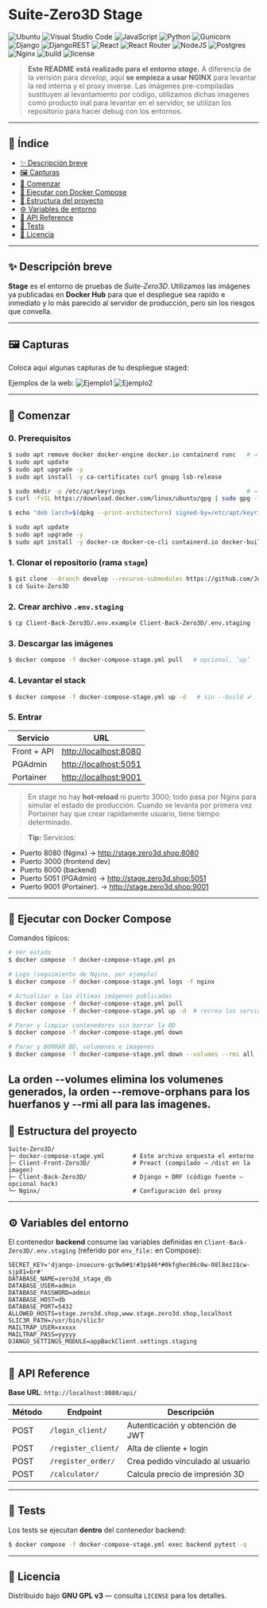 # Suite‑Zero3D Stage

![Ubuntu](https://img.shields.io/badge/Ubuntu-E95420?style=for-the-badge&logo=ubuntu&logoColor=white)
![Visual Studio Code](https://img.shields.io/badge/Visual%20Studio%20Code-0078d7.svg?style=for-the-badge&logo=visual-studio-code&logoColor=white)
![JavaScript](https://img.shields.io/badge/javascript-%23323330.svg?style=for-the-badge&logo=javascript&logoColor=%23F7DF1E)
![Python](https://img.shields.io/badge/python-3670A0?style=for-the-badge&logo=python&logoColor=ffdd54)
![Gunicorn](https://img.shields.io/badge/gunicorn-%298729.svg?style=for-the-badge&logo=gunicorn&logoColor=white)
![Django](https://img.shields.io/badge/django-%23092E20.svg?style=for-the-badge&logo=django&logoColor=white)
![DjangoREST](https://img.shields.io/badge/DJANGO-REST-ff1709?style=for-the-badge&logo=django&logoColor=white&color=ff1709&labelColor=gray)
![React](https://img.shields.io/badge/react-%2320232a.svg?style=for-the-badge&logo=react&logoColor=%2361DAFB)
![React Router](https://img.shields.io/badge/React_Router-CA4245?style=for-the-badge&logo=react-router&logoColor=white)
![NodeJS](https://img.shields.io/badge/node.js-6DA55F?style=for-the-badge&logo=node.js&logoColor=white)
![Postgres](https://img.shields.io/badge/postgres-%23316192.svg?style=for-the-badge\&logo=postgresql\&logoColor=white)
![Nginx](https://img.shields.io/badge/Nginx-%23009639.svg?style=for-the-badge\&logo=nginx\&logoColor=white)
![build](https://img.shields.io/badge/build-passing-brightgreen)
![license](https://img.shields.io/badge/license-MIT-blue)

> **Este README está realizado para el entorno *stage*.**
> A diferencia de la verisión para *develop*, aquí **se empieza a usar NGINX** para levantar la red interna y el proxy inverse.
> Las imágenes pre-compiladas sustituyen al levantamiento por código, utilizamos dichas imagenes como producto inal para levantar en el servidor, se utilizan los repositorio para hacer debug con los entornos.
---

## 📑 Índice

* [✨ Descripción breve](#-descripción-breve)
* [🖼️ Capturas](#️-capturas)
* [🚀 Comenzar](#-comenzar)
* [🐳 Ejecutar con Docker Compose](#-ejecutar-con-docker-compose)
* [📂 Estructura del proyecto](#estructura-del-proyecto)
* [⚙️ Variables de entorno](#️-variables-del-entorno)
* [🔌 API Reference](#-api-reference)
* [🧪 Tests](#-tests)
* [📄 Licencia](#-licencia)

---

## ✨ Descripción breve

**Stage** es el entorno de pruebas de *Suite‑Zero3D*. Utilizamos las imágenes ya publicadas en **Docker Hub** para que el despliegue sea rapido e inmediato y lo más parecido al servidor de producción, pero sin los riesgos que convella.

---

## 🖼️ Capturas

Coloca aquí algunas capturas de tu despliegue staged:

Ejemplos de la web:
![Ejemplo1](docs/img/Ejemplo1.png)
![Ejemplo2](docs/img/Ejemplo2.png)


---

## 🚀 Comenzar

### 0. Prerequisitos
```bash
$ sudo apt remove docker docker-engine docker.io containerd runc   # → Eliminar versiones antiguas.
$ sudo apt update
$ sudo apt upgrade -y 
$ sudo apt install -y ca-certificates curl gnupg lsb-release

$ sudo mkdir -p /etc/apt/keyrings                                  # → Agrega clave GPG oficial de Docker.
$ curl -fsSL https://download.docker.com/linux/ubuntu/gpg | sudo gpg --dearmor -o /etc/apt/keyrings/docker.gpg

$ echo "deb [arch=$(dpkg --print-architecture) signed-by=/etc/apt/keyrings/docker.gpg] https://download.docker.com/linux/ubuntu $(lsb_release -cs) stable" | sudo tee /etc/apt/sources.list.d/docker.list > /dev/null          # → Agrega repositorio oficial.

$ sudo apt update
$ sudo apt upgrade -y 
$ sudo apt install -y docker-ce docker-ce-cli containerd.io docker-buildx-plugin docker-compose-plugin
```

### 1. Clonar el repositorio (rama `stage`)

```bash
$ git clone --branch develop --recurse-submodules https://github.com/JulianCabanillas/Suite-Zero3D.git
$ cd Suite-Zero3D
```

### 2. Crear archivo `.env.staging`

```bash
$ cp Client-Back-Zero3D/.env.example Client-Back-Zero3D/.env.staging
```

### 3. Descargar las imágenes

```bash
$ docker compose -f docker-compose-stage.yml pull   # opcional, ‘up’
```

### 4. Levantar el stack

```bash
$ docker compose -f docker-compose-stage.yml up -d   # sin --build ✔
```

### 5. Entrar

| Servicio    | URL                                            |
| ----------- | ---------------------------------------------- |
| Front + API | [http://localhost:8080](http://localhost:8080) |
| PGAdmin     | [http://localhost:5051](http://localhost:5051) |
| Portainer   | [http://localhost:9001](http://localhost:9001) |

> En stage no hay **hot‑reload** ni puerto 3000; todo pasa por Nginx para simular el estado de producción.
Cuando se levanta por primera vez Portainer hay que crear rapidamente usuario, tiene tiempo determinado.

> **Tip:** Servicios:
 - Puerto 8080 (Nginx) -> http://stage.zero3d.shop:8080
 - Puerto 3000 (frontend dev) 
 - Puerto 8000 (backend)
 - Puerto 5051 (PGAdmin) -> http://stage.zero3d.shop:5051
 - Puerto 9001 (Portainer). -> http://stage.zero3d.shop:9001

---

## 🐳 Ejecutar con Docker Compose

Comandos típicos:

```bash
# Ver estado
$ docker compose -f docker-compose-stage.yml ps

# Logs (seguimiento de Nginx, por ejemplo)
$ docker compose -f docker-compose-stage.yml logs -f nginx

# Actualizar a las últimas imágenes publicadas
$ docker compose -f docker-compose-stage.yml pull
$ docker compose -f docker-compose-stage.yml up -d  # recrea los servicios si hay cambios

# Parar y limpiar contenedores sin borrar la BD
$ docker compose -f docker-compose-stage.yml down

# Parar y BORRAR BD, volumenes e imagenes
$ docker compose -f docker-compose-stage.yml down --volumes --rmi all --remove-orphans
```
La orden --volumes elimina los volumenes generados, la orden --remove-orphans para los huerfanos y --rmi all para las imagenes.
---

## 📂 Estructura del proyecto

```
Suite‑Zero3D/
├─ docker-compose-stage.yml        # Este archivo orquesta el entorno
├─ Client-Front-Zero3D/            # Preact (compilado ⇢ /dist en la imagen)
├─ Client-Back-Zero3D/             # Django + DRF (código fuente — opcional hack)
└─ Nginx/                          # Configuración del proxy
```

---

## ⚙️ Variables del entorno

El contenedor **backend** consume las variables definidas en
`Client-Back-Zero3D/.env.staging` (referido por `env_file:` en Compose):

```dotenv
SECRET_KEY='django-insecure-gc9w9#$!#3p$46*#0kfghec86c0w-08l8ez1$cw-sjp81=br#'
DATABASE_NAME=zero3d_stage_db
DATABASE_USER=admin
DATABASE_PASSWORD=admin
DATABASE_HOST=db
DATABASE_PORT=5432
ALLOWED_HOSTS=stage.zero3d.shop,www.stage.zero3d.shop,localhost
SLIC3R_PATH=/usr/bin/slic3r
MAILTRAP_USER=xxxxx
MAILTRAP_PASS=yyyyy
DJANGO_SETTINGS_MODULE=appBackClient.settings.staging
```

---

## 🔌 API Reference

**Base URL**: `http://localhost:8080/api/`

| Método | Endpoint            | Descripción                      |
| ------ | ------------------- | -------------------------------- |
| POST   | `/login_client/`    | Autenticación y obtención de JWT |
| POST   | `/register_client/` | Alta de cliente + login          |
| POST   | `/register_order/`  | Crea pedido vinculado al usuario |
| POST   | `/calculator/`      | Calcula precio de impresión 3D   |

---

## 🧪 Tests

Los tests se ejecutan **dentro** del contenedor backend:

```bash
$ docker compose -f docker-compose-stage.yml exec backend pytest -q
```

---

## 📄 Licencia

Distribuido bajo **GNU GPL v3** — consulta `LICENSE` para los detalles.

